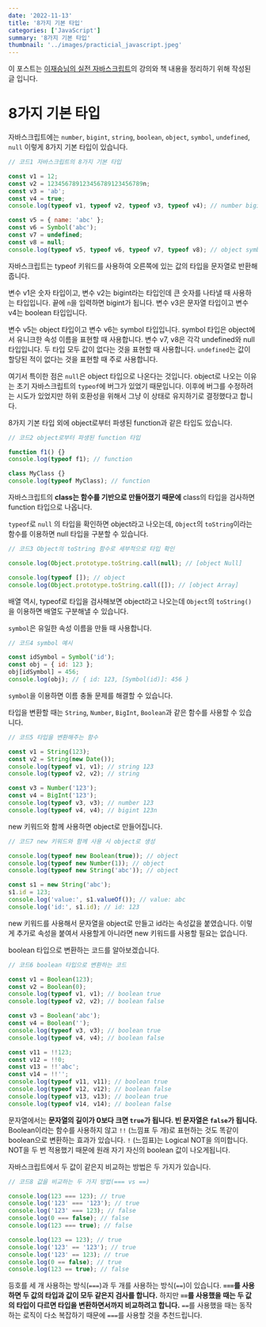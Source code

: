 ```yaml
---
date: '2022-11-13'
title: '8가지 기본 타입'
categories: ['JavaScript']
summary: '8가지 기본 타입'
thumbnail: '../images/practicial_javascript.jpeg'
---
```


이 포스트는 [이재승님의 실전 자바스크립트](https://www.inflearn.com/course/%EC%8B%A4%EC%A0%84-%EC%9E%90%EB%B0%94%EC%8A%A4%ED%81%AC%EB%A6%BD%ED%8A%B8/dashboard)의 강의와 책 내용을 정리하기 위해 작성된 글 입니다.

# 8가지 기본 타입

자바스크립트에는 `number`, `bigint`, `string`, `boolean`, `object`, `symbol`, `undefined`, `null` 이렇게 8가지 기본 타입이 있습니다.

```jsx
// 코드1 자바스크립트의 8가지 기본 타입

const v1 = 12;
const v2 = 123456789123456789123456789n;
const v3 = 'ab';
const v4 = true;
console.log(typeof v1, typeof v2, typeof v3, typeof v4); // number bigint string boolean

const v5 = { name: 'abc' };
const v6 = Symbol('abc');
const v7 = undefined;
const v8 = null;
console.log(typeof v5, typeof v6, typeof v7, typeof v8); // object symbol undefined object
```

자바스크립트는 typeof 키워드를 사용하여 오른쪽에 있는 값의 타입을 문자열로 반환해 줍니다.

변수 v1은 숫자 타입이고, 변수 v2는 bigint라는 타입인데 큰 숫자를 나타낼 때 사용하는 타입입니다. 끝에 `n`을 입력하면 bigint가 됩니다. 변수 v3은 문자열 타입이고 변수 v4는 boolean 타입입니다.

변수 v5는 object 타입이고 변수 v6는 symbol 타입입니다. symbol 타입은 object에서 유니크한 속성 이름을 표현할 때 사용합니다. 변수 v7, v8은 각각 undefined와 null 타입입니다. 두 타입 모두 값이 없다는 것을 표현할 때 사용합니다. `undefined`는 값이 할당된 적이 없다는 것을 표현할 때 주로 사용합니다.

여기서 특이한 점은 `null`은 object 타입으로 나온다는 것입니다. object로 나오는 이유는 초기 자바스크립트의 `typeof`에 버그가 있었기 때문입니다. 이후에 버그를 수정하려는 시도가 있었지만 하위 호환성을 위해서 그냥 이 상태로 유지하기로 결정했다고 합니다.

8가지 기본 타입 외에 object로부터 파생된 function과 같은 타입도 있습니다.

```jsx
// 코드2 object로부터 파생된 function 타입

function f1() {}
console.log(typeof f1); // function

class MyClass {}
console.log(typeof MyClass); // function
```

자바스크립트의 **class는 함수를 기반으로 만들어졌기 때문에** class의 타입을 검사하면 function 타입으로 나옵니다.

`typeof`로 `null` 의 타입을 확인하면 object라고 나오는데, `Object`의 `toString`이라는 함수를 이용하면 null 타입을 구분할 수 있습니다.

```jsx
// 코드3 Object의 toString 함수로 세부적으로 타입 확인

console.log(Object.prototype.toString.call(null); // [object Null]

console.log(typeof []); // object
console.log(Object.prototype.toString.call([]); // [object Array]
```

배열 역시, typeof로 타입을 검사해보면 object라고 나오는데 `Object`의 `toString()`을 이용하면 배열도 구분해낼 수 있습니다.

`symbol`은 유일한 속성 이름을 만들 때 사용합니다.

```jsx
// 코드4 symbol 예시

const idSymbol = Symbol('id');
const obj = { id: 123 };
obj[idSymbol] = 456;
console.log(obj); // { id: 123, [Symbol(id)]: 456 }
```

`symbol`을 이용하면 이름 충돌 문제를 해결할 수 있습니다.

타입을 변환할 때는 `String`, `Number`, `BigInt`, `Boolean`과 같은 함수를 사용할 수 있습니다.

```jsx
// 코드5 타입을 변환해주는 함수

const v1 = String(123);
const v2 = String(new Date());
console.log(typeof v1, v1); // string 123
console.log(typeof v2, v2); // string

const v3 = Number('123');
const v4 = BigInt('123');
console.log(typeof v3, v3); // number 123
console.log(typeof v4, v4); // bigint 123n
```

new 키워드와 함께 사용하면 object로 만들어집니다.

```jsx
// 코드7 new 키워드와 함께 사용 시 object로 생성

console.log(typeof new Boolean(true)); // object
console.log(typeof new Number(1)); // object
console.log(typeof new String('abc')); // object

const s1 = new String('abc');
s1.id = 123;
console.log('value:', s1.valueOf()); // value: abc
console.log('id:', s1.id); // id: 123
```

new 키워드를 사용해서 문자열을 object로 만들고 id라는 속성값을 붙였습니다. 이렇게 추가로 속성을 붙여서 사용할게 아니라면 new 키워드를 사용할 필요는 없습니다.

boolean 타입으로 변환하는 코드를 알아보겠습니다.

```jsx
// 코드6 boolean 타입으로 변환하는 코드

const v1 = Boolean(123);
const v2 = Boolean(0);
console.log(typeof v1, v1); // boolean true
console.log(typeof v2, v2); // boolean false

const v3 = Boolean('abc');
const v4 = Boolean('');
console.log(typeof v3, v3); // boolean true
console.log(typeof v4, v4); // boolean false

const v11 = !!123;
const v12 = !!0;
const v13 = !!'abc';
const v14 = !!'';
console.log(typeof v11, v11); // boolean true
console.log(typeof v12, v12); // boolean false
console.log(typeof v13, v13); // boolean true
console.log(typeof v14, v14); // boolean false
```

문자열에서는 **문자열의 길이가 0보다 크면 `true`가 됩니다. 빈 문자열은 `false`가 됩니다.** Boolean이라는 함수를 사용하지 않고 `!!` (느낌표 두 개)로 표현하는 것도 똑같이 boolean으로 변환하는 효과가 있습니다. `!` (느낌표)는 Logical NOT을 의미합니다. NOT을 두 번 적용했기 때문에 원래 자기 자신의 boolean 값이 나오게됩니다.

자바스크립트에서 두 값이 같은지 비교하는 방법은 두 가지가 있습니다.

```jsx
// 코드8 값을 비교하는 두 가지 방법(=== vs ==)

console.log(123 === 123); // true
console.log('123' === '123'); // true
console.log('123' === 123); // false
console.log(0 === false); // false
console.log(123 === true); // false

console.log(123 == 123); // true
console.log('123' == '123'); // true
console.log('123' == 123); // true
console.log(0 == false); // true
console.log(123 == true); // false
```

등호를 세 개 사용하는 방식(`===`)과 두 개를 사용하는 방식(`==`)이 있습니다. **`===`를 사용하면 두 값의 타입과 값이 모두 같은지 검사를 합니다.** 하지만 **`==`를 사용했을 때는 두 값의 타입이 다르면 타입을 변환하면서까지 비교하려고 합니다.** `==`를 사용했을 때는 동작하는 로직이 다소 복잡하기 때문에 `===`를 사용할 것을 추천드립니다.
